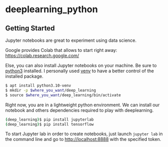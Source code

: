 # deeplearning_python

## Getting Started  
Jupyter notebooks are great to experiment using data science.

Google provides Colab that allows to start right away: https://colab.research.google.com/

Else, you can also install Jupyter notebooks on your machine. Be sure to [python3](https://www.python.org/) installed.
I personally used [venv](https://docs.python.org/3/library/venv.html) to have a better control of the installed package.

```bash
$ apt install python3.10-venv
$ mkdir -p $where_you_want/deep_learning
$ source $where_you_want/deep_learning/bin/activate
```

Right now, you are in a lightweight python environment. We can install our notebook and others dependencies required to play with deeplearning.

```bash
(deep_learning)$ pip install jupyterlab
(deep_learning)$ pip install tensorflow 
```

To start Jupyter lab in order to create notebooks, just launch `jupyter lab` in the command line and go to [http://localhost:8888](http://localhost:8888/lab/) with the specified token.
